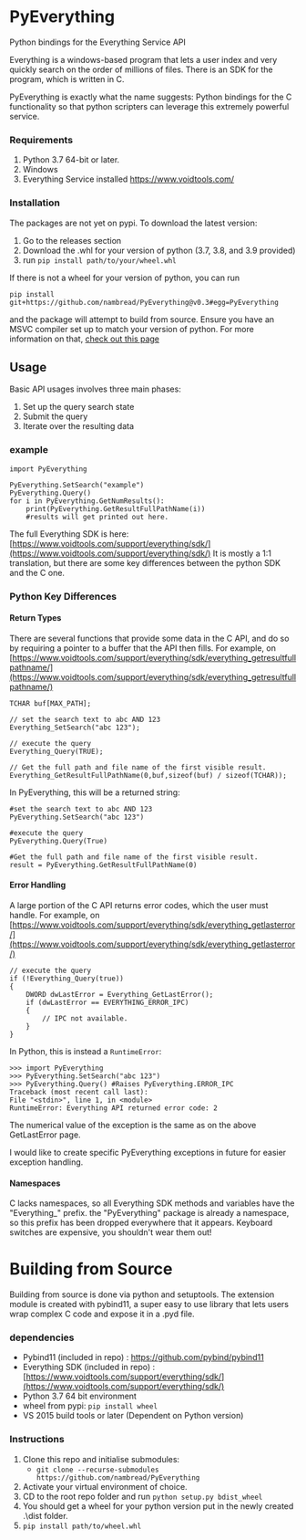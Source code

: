 # PyEverything
 Python bindings for the Everything Service API
 
Everything is a windows-based program that lets a user index and very quickly search on the order of millions of files.
There is an SDK for the program, which is written in C.
 
PyEverything is exactly what the name suggests: Python bindings for the C functionality so that python scripters can leverage this extremely powerful service.
 
### Requirements
 1. Python 3.7 64-bit or later.
 2. Windows
 3. Everything Service installed https://www.voidtools.com/

### Installation 
The packages are not yet on pypi. To download the latest version:

 1. Go to the releases section
 2. Download the .whl for your version of python (3.7, 3.8, and 3.9 provided)
 3. run `pip install path/to/your/wheel.whl`

If there is not a wheel for your version of python, you can run

    pip install git+https://github.com/nambread/PyEverything@v0.3#egg=PyEverything

and the package will attempt to build from source. Ensure you have an MSVC compiler set up to match your version of python.
For more information on that, [check out this page](https://wiki.python.org/moin/WindowsCompilers)

## Usage
Basic API usages involves three main phases:
1. Set up the query search state
2. Submit the query
3. Iterate over the resulting data
### example

    import PyEverything

    PyEverything.SetSearch("example")
    PyEverything.Query()
    for i in PyEverything.GetNumResults():
        print(PyEverything.GetResultFullPathName(i))
        #results will get printed out here.

The full Everything SDK is here:   [https://www.voidtools.com/support/everything/sdk/](https://www.voidtools.com/support/everything/sdk/)
It is mostly a 1:1 translation, but there are some key differences between the python SDK and the C one.

### Python Key Differences

#### Return Types
There are several functions that provide some data in the C API, and do so by requiring a pointer to a buffer that the API then fills.
For example, on [https://www.voidtools.com/support/everything/sdk/everything_getresultfullpathname/](https://www.voidtools.com/support/everything/sdk/everything_getresultfullpathname/)

    TCHAR buf[MAX_PATH];  
  
    // set the search text to abc AND 123  
    Everything_SetSearch("abc 123");  
  
    // execute the query  
    Everything_Query(TRUE);  
  
    // Get the full path and file name of the first visible result.  
    Everything_GetResultFullPathName(0,buf,sizeof(buf) / sizeof(TCHAR));
In PyEverything, this will be a returned string:

    #set the search text to abc AND 123  
    PyEverything.SetSearch("abc 123")
    
    #execute the query  
    PyEverything.Query(True)
    
    #Get the full path and file name of the first visible result.  
    result = PyEverything.GetResultFullPathName(0)

#### Error Handling
A large portion of the C API returns error codes, which the user must handle.
For example, on [https://www.voidtools.com/support/everything/sdk/everything_getlasterror/](https://www.voidtools.com/support/everything/sdk/everything_getlasterror/)

    // execute the query  
    if (!Everything_Query(true))  
    {  
	    DWORD dwLastError = Everything_GetLastError();  
	    if (dwLastError == EVERYTHING_ERROR_IPC)  
    	{  
		    // IPC not available.  
	    }  
    }
In Python, this is instead a `RuntimeError`:
    
    >>> import PyEverything
    >>> PyEverything.SetSearch("abc 123")
    >>> PyEverything.Query() #Raises PyEverything.ERROR_IPC
    Traceback (most recent call last):
    File "<stdin>", line 1, in <module>
    RuntimeError: Everything API returned error code: 2
The numerical value of the exception is the same as on the above GetLastError page.

I would like to create specific PyEverything exceptions in future for easier exception handling.

#### Namespaces
C lacks namespaces, so all Everything SDK methods and variables have the "Everything_" prefix.
the "PyEverything" package is already a namespace, so this prefix has been dropped everywhere that it appears. Keyboard switches are expensive, you shouldn't wear them out!

# Building from Source

Building from source is done via python and setuptools. The extension module is created with pybind11, a super easy to use library that lets users wrap complex C code and expose it in a .pyd file.
### dependencies

 - Pybind11 (included in repo) : https://github.com/pybind/pybind11 
 - Everything SDK (included in repo) : [https://www.voidtools.com/support/everything/sdk/](https://www.voidtools.com/support/everything/sdk/) 
 - Python 3.7 64 bit environment
 - wheel from pypi: `pip install wheel`
 - VS 2015 build tools or later (Dependent on Python version)

### Instructions
1. Clone this repo and initialise submodules:
    * `git clone --recurse-submodules https://github.com/nambread/PyEverything`
2. Activate your virtual environment of choice.
3. CD to the root repo folder and run `python setup.py bdist_wheel`
4. You should get a wheel for your python version put in the newly created .\dist folder.
5. `pip install path/to/wheel.whl`
